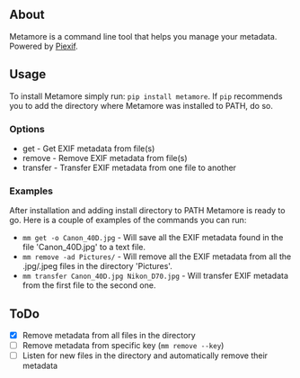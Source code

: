 ## About

Metamore is a command line tool that helps you manage your metadata. Powered by [Piexif](https://github.com/hMatoba/Piexif).

## Usage

To install Metamore simply run: `pip install metamore`. If `pip` recommends you to add the directory where Metamore was installed to PATH, do so. 

### Options

- get - Get EXIF metadata from file(s)
- remove - Remove EXIF metadata from file(s)
- transfer - Transfer EXIF metadata from one file to another

### Examples

After installation and adding install directory to PATH Metamore is ready to go. Here is a couple of examples of the commands you can run:
- `mm get -o Canon_40D.jpg` - Will save all the EXIF metadata found in the file 'Canon_40D.jpg' to a text file.
- `mm remove -ad Pictures/` - Will remove all the EXIF metadata from all the .jpg/.jpeg files in the directory 'Pictures'.
- `mm transfer Canon_40D.jpg Nikon_D70.jpg` - Will transfer EXIF metadata from the first file to the second one. 

## ToDo

- [x] Remove metadata from all files in the directory
- [ ] Remove metadata from specific key (`mm remove --key`)
- [ ] Listen for new files in the directory and automatically remove their metadata

